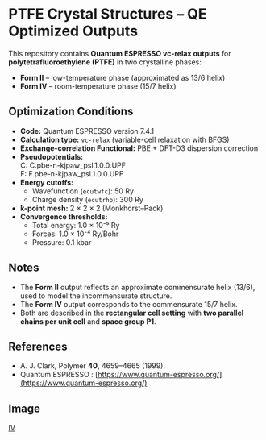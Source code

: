 # PTFE Crystal Structures – QE Optimized Outputs

This repository contains **Quantum ESPRESSO vc-relax outputs** for **polytetrafluoroethylene (PTFE)** in two crystalline phases:

- **Form II** – low-temperature phase (approximated as 13/6 helix)  
- **Form IV** – room-temperature phase (15/7 helix)

## Optimization Conditions

- **Code:** Quantum ESPRESSO version 7.4.1
- **Calculation type:** `vc-relax` (variable-cell relaxation with BFGS)  
- **Exchange-correlation Functional:** PBE + DFT-D3 dispersion correction  
- **Pseudopotentials:**  
C: C.pbe-n-kjpaw_psl.1.0.0.UPF  
F: F.pbe-n-kjpaw_psl.1.0.0.UPF  
- **Energy cutoffs:**  
  - Wavefunction (`ecutwfc`): 50 Ry  
  - Charge density (`ecutrho`): 300 Ry  
- **k-point mesh:** 2 × 2 × 2 (Monkhorst–Pack)  
- **Convergence thresholds:**  
  - Total energy: 1.0 × 10⁻⁵ Ry  
  - Forces: 1.0 × 10⁻⁴ Ry/Bohr  
  - Pressure: 0.1 kbar  

## Notes

- The **Form II** output reflects an approximate commensurate helix (13/6), used to model the incommensurate structure.  
- The **Form IV** output corresponds to the commensurate 15/7 helix.  
- Both are described in the **rectangular cell setting** with **two parallel chains per unit cell** and **space group P1**.

## References

- A. J. Clark, Polymer **40**, 4659–4665 (1999).  
- Quantum ESPRESSO : [https://www.quantum-espresso.org/](https://www.quantum-espresso.org/)

## Image
[IV](https://raw.githubusercontent.com/HiroYokoyama/PTFE_opt-crystal-structures/41a160e06186503134d89bd92f1c98bb9b1ab2be/img/PTFE_IV_rect_P1_twochains-vcrelax_c.png)
